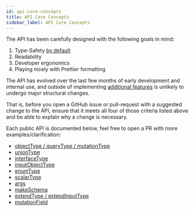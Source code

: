 ```yaml
---
id: api-core-concepts
title: API Core Concepts
sidebar_label: API Core Concepts
---
```


The API has been carefully designed with the following goals in mind:

1. Type-Safety [by default](type-generation.md)
1. Readability
1. Developer ergonomics
1. Playing nicely with Prettier formatting

The API has evolved over the last few months of early development and internal use, and outside of implementing [additional features](future-features.md) is unlikely to undergo major structural changes.

That is, before you open a GitHub issue or pull-request with a suggested change to the API, ensure that it meets all four of those criteria listed above and be able to explain why a change is necessary.

Each public API is documented below, feel free to open a PR with more examples/clarification:

- [objectType / queryType / mutationType](api-objectType.md)
- [unionType](api-unionType.md)
- [interfaceType](api-interfaceType.md)
- [inputObjectType](api-inputObjectType.md)
- [enumType](api-enumType.md)
- [scalarType](api-scalarType.md)
- [args](api-args.md)
- [makeSchema](api-makeSchema.md)
- [extendType / extendInputType](api-extendType.md)
- [mutationField](api-mutationField.md)

